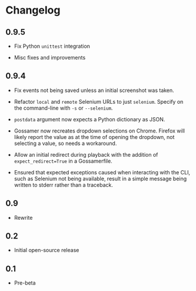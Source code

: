 # Changelog

## 0.9.5

* Fix Python `unittest` integration

* Misc fixes and improvements

## 0.9.4

* Fix events not being saved unless an initial screenshot was taken.

* Refactor `local` and `remote` Selenium URLs to just `selenium`. Specify on
the command-line with `-s` or `--selenium`.

* `postdata` argument now expects a Python dictionary as JSON.

* Gossamer now recreates dropdown selections on Chrome. Firefox will likely
report the value as at the time of opening the dropdown, not selecting a value,
so needs a workaround.

* Allow an initial redirect during playback with the addition of
`expect_redirect=True` in a Gossamerfile.

* Ensured that expected exceptions caused when interacting with the CLI, such
as Selenium not being available, result in a simple message being written to
stderr rather than a traceback.

## 0.9

* Rewrite

## 0.2

* Initial open-source release

## 0.1

* Pre-beta
